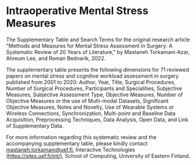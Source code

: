 # Intraoperative Mental Stress Measures

The Supplementary Table and Search Terms for the original research article "Methods and Measures for Mental Stress Assessment in Surgery: A Systematic Review of 20 Years of Literature," by Mastaneh Torkamani-Azar, Ahreum Lee, and Roman Bednarik, 2022. 

The supplementary table presents the following dimensions for 71 reviewed papers on mental stress and cognitive workload assessment in surgery published from 2001 to 2020: Author, Year, Title, Surgical Procedures, Number of Surgical Procedures, Participants and Specialities, Subjective Measures, Subjective Assessment Type, Objective Measures, Number of Objective Measures or the use of Multi-modal Datasets, Significant Objective Measures, Notes and Novelty, Use of Wearable Systems or Wireless Connections,	Synchronization, Multi-point and Baseline Data Acquisition, Preprocessing Techniques, Data Analysis, Open Data, and Link of Supplementary Data.

For more information regarding this systematic review and the accompanying supplementary table, please kindly contact mastaneh.torkamani@uef.fi, Interactive Technologies (https://sites.uef.fi/int/), School of Computing, University of Eastern Finland.

